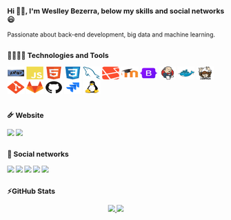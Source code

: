 <div>
    <h3>
        Hi 👋🏽, I'm Weslley Bezerra, below my skills and social networks 😃
    </h3>
</div>

<div>
    <p>
        Passionate about back-end development, big data and machine learning.
    </p>
</div>

##

<div>
    <h3>
        🚀👨🏽‍💻 Technologies and Tools
    </h3>
    <img alt="PHP" height="30" width="40" src="https://raw.githubusercontent.com/devicons/devicon/master/icons/php/php-original.svg">
    <img alt="Js" height="30" width="40" src="https://raw.githubusercontent.com/devicons/devicon/master/icons/javascript/javascript-plain.svg">
    <img alt="HTML" height="30" width="40" src="https://raw.githubusercontent.com/devicons/devicon/master/icons/html5/html5-original.svg">
    <img alt="CSS" height="30" width="40" src="https://raw.githubusercontent.com/devicons/devicon/master/icons/css3/css3-original.svg">
    <img alt="MySQL" height="30" width="40" src="https://raw.githubusercontent.com/devicons/devicon/master/icons/mysql/mysql-original.svg">
    <img alt="Laravel" height="30" width="40" src="https://raw.githubusercontent.com/devicons/devicon/master/icons/laravel/laravel-plain.svg">
    <img alt="Moodle" height="30" width="40" src="https://raw.githubusercontent.com/devicons/devicon/master/icons/moodle/moodle-original.svg">
    <img alt="Bootstrap" height="30" width="40" src="https://raw.githubusercontent.com/devicons/devicon/master/icons/bootstrap/bootstrap-original.svg">
    <img alt="Jenkins" height="30" width="40" src="https://raw.githubusercontent.com/devicons/devicon/master/icons/jenkins/jenkins-original.svg">
    <img alt="Docker" height="30" width="40" src="https://raw.githubusercontent.com/devicons/devicon/master/icons/docker/docker-original.svg">
    <img alt="Composer" height="30" width="40" src="https://raw.githubusercontent.com/devicons/devicon/master/icons/composer/composer-original.svg">
    <img alt="Git" height="30" width="40" src="https://raw.githubusercontent.com/devicons/devicon/master/icons/git/git-original.svg">
    <img alt="GitLab" height="30" width="40" src="https://raw.githubusercontent.com/devicons/devicon/master/icons/gitlab/gitlab-original.svg">
    <img alt="GitHub" height="30" width="40" src="https://raw.githubusercontent.com/devicons/devicon/master/icons/github/github-original.svg">
    <img alt="Jira" height="30" width="40" src="https://raw.githubusercontent.com/devicons/devicon/master/icons/jira/jira-original.svg">
    <img alt="Linux" height="30" width="40" src="https://raw.githubusercontent.com/devicons/devicon/master/icons/linux/linux-original.svg">
</div>

##

<div>
    <h3>
        🜸 Website
    </h3>
    <a href = "https://setupnow.com.br/" target="_blank"><img src="https://img.shields.io/website-SetupNow-down-green-red/http/monip.org.svg" target="_blank"></a>
    <a href = "https://lms.setupnow.com.br/" target="_blank"><img src="https://img.shields.io/website-up-LMS-green-red/http/cv.lbesson.qc.to.svg" target="_blank"></a>
</div>

##

<div>
    <h3>
        📧 Social networks
    </h3>
    <a href="https://www.linkedin.com/in/weslley-bezerra-451576125/" target="_blank"><img src="https://img.shields.io/badge/-LinkedIn-%230077B5?style=for-the-badge&logo=linkedin&logoColor=white" target="_blank"></a>
    <a href="https://instagram.com/weslley.95" target="_blank"><img src="https://img.shields.io/badge/-Instagram-%23E4405F?style=for-the-badge&logo=instagram&logoColor=white" target="_blank"></a>
    <a href="mailto:weslleybezerra95@gmail.com"><img src="https://img.shields.io/badge/-Gmail-%23333?style=for-the-badge&logo=gmail&logoColor=white" target="_blank"></a>
    <a href="mailto:weslleybezerra95@hotmail.com"><img src="https://img.shields.io/badge/Microsoft_Outlook-0078D4?style=for-the-badge&logo=microsoft-outlook&logoColor=white" target="_blank"></a>
    <a href="https://play.google.com/store/apps/developer?id=Weslley&hl=pt_BR&gl=US"><img src="https://img.shields.io/badge/Android-3DDC84?style=for-the-badge&logo=android&logoColor=white" target="_blank"></a>
</div>

##

<h3>⚡️GitHub Stats</h3>
<div align="center">
  <a href="https://github.com/Weslley95">
  <img height="180em" src="https://github-readme-stats.vercel.app/api?username=Weslley95&locale=en&show_icons=true&theme=tokyonight&include_all_commits=true&&count_private=true&custom_title=Weslley+GitHub"/>
  <img height="180em" src="https://github-readme-stats.vercel.app/api/top-langs/?username=Weslley95&layout=compact&langs_count=7&theme=tokyonight"/>
</div>

